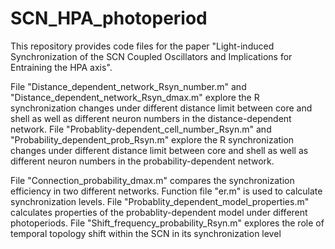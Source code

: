 # SCN_HPA_photoperiod
This repository provides code files for the paper "Light-induced Synchronization of  the SCN Coupled Oscillators and Implications for Entraining the HPA axis". 

File "Distance_dependent_network_Rsyn_number.m" and "Distance_dependent_network_Rsyn_dmax.m" explore the R synchronization changes under different distance limit between core and shell as well as different neuron numbers in the distance-dependent network.
File "Probablity-dependent_cell_number_Rsyn.m" and "Probability_dependent_prob_Rsyn.m" explore the R synchronization changes under different distance limit between core and shell as well as different neuron numbers in the probability-dependent network.

File "Connection_probability_dmax.m" compares the synchronization efficiency in two different networks.
Function file "er.m" is used to calculate synchronization levels.
File "Probablity_dependent_model_properties.m" calculates properties of the probablity-dependent model under different photoperiods.
File "Shift_frequency_probability_Rsyn.m" explores the role of temporal topology shift within the SCN in its synchronization level
